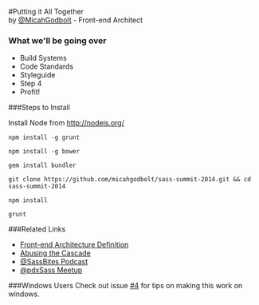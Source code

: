 #Putting it All Together<br>by [@MicahGodbolt](http://www.twitter.com/micahgodbolt) - Front-end Architect


### What we'll be going over
- Build Systems
- Code Standards
- Styleguide
- Step 4
- Profit!

###Steps to Install

Install Node from http://nodejs.org/

`npm install -g grunt`

`npm install -g bower`

`gem install bundler`

`git clone https://github.com/micahgodbolt/sass-summit-2014.git && cd sass-summit-2014`

`npm install`

`grunt`

###Related Links
- [Front-end Architecture Definition](https://github.com/micahgodbolt/front-end-architecture)
- [Abusing the Cascade](http://www.phase2technology.com/blog/used-and-abused-css-inheritance-and-our-misuse-of-the-cascade/)
- [@SassBites Podcast](https://www.youtube.com/user/sassbites)
- [@pdxSass Meetup](http://www.meetup.com/pdxSass/)

###Windows Users
Check out issue [#4](https://github.com/micahgodbolt/sassbitesdemo/issues/4) for tips on making this work on windows. 
